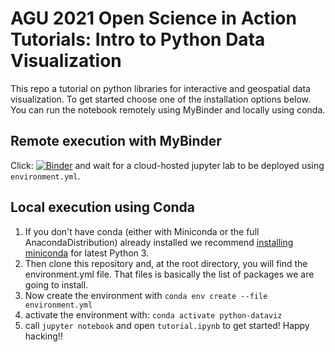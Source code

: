 # AGU 2021 Open Science in Action Tutorials: Intro to Python Data Visualization

This repo a tutorial on python libraries for interactive and geospatial data visualization. To get started choose one of the installation options below. You can run the notebook remotely using MyBinder and locally using conda.

## Remote execution with MyBinder

Click: [![Binder](https://mybinder.org/badge_logo.svg)]() and wait for a cloud-hosted jupyter lab to be deployed using `environment.yml`.

## Local execution using Conda

1. If you don't have conda (either with Miniconda or the full AnacondaDistribution) already installed we recommend [installing miniconda](http://conda.pydata.org/miniconda.html) for latest Python 3.
2. Then clone this repository and, at the root directory, you will find the environment.yml file. That files is basically the list of packages we are going to install.
3. Now create the environment with `conda env create --file environment.yml`
4. activate the environment with: `conda activate python-dataviz`
5. call `jupyter notebook` and open `tutorial.ipynb` to get started! Happy hacking!!
